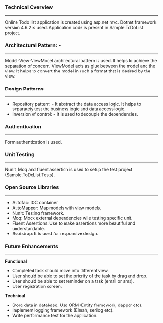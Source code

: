 ### Technical Overview
***

Online Todo list application is created using asp.net mvc. Dotnet framework version 4.6.2 is used. Application code is present in Sample.ToDoList project. <br>

### Architectural Pattern: -
***

Model-View-ViewModel architectural pattern is used. It helps to achieve the separation of concern. ViewModel acts as glue between the model and the view. It helps to convert the model in such a format that is desired by the view. 

### Design Patterns
***

* Repository pattern: - It abstract the data access logic. It helps to separately test the business logic and data access logic.
* Inversion of control: - It is used to decouple the dependencies.

### Authentication
***

Form authentication is used. 

### Unit Testing
***

Nunit, Moq and fluent assertion is used to setup the test project (Sample.ToDoList.Tests). 

### Open Source Libraries
***

* Autofac: IOC container
* AutoMapper: Map models with view models.
* Nunit: Testing framework.
* Moq: Mock external dependencies wile testing specific unit.
* Fluent Assertions: Use to make assertions more beautiful and understandable. 
* Bootstrap: It is used for responsive design.

### Future Enhancements
***

**Functional**
* Completed task should move into different view.
* User should be able to set the priority of the task by drag and drop.
* User should be able to set reminder on a task (email or sms).
* User registration screen.

**Technical**
* Store data in database. Use ORM (Entity framework, dapper etc).
* Implement logging framework (Elmah, serilog etc).
* Write performance test for the application.
